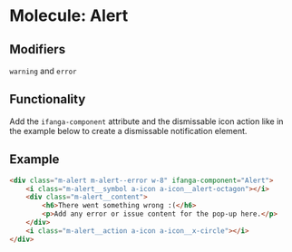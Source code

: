 # Molecule: Alert

## Modifiers

`warning` and `error`

## Functionality

Add the `ifanga-component` attribute and the dismissable icon action like in the example below to create a dismissable
notification element.

## Example

```html
<div class="m-alert m-alert--error w-8" ifanga-component="Alert">
	<i class="m-alert__symbol a-icon a-icon__alert-octagon"></i>
	<div class="m-alert__content">
		<h6>There went something wrong :(</h6>
		<p>Add any error or issue content for the pop-up here.</p>
	</div>
	<i class="m-alert__action a-icon a-icon__x-circle"></i>
</div>
```
